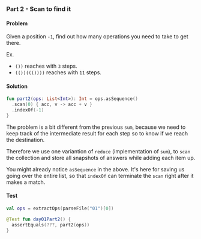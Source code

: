 ### Part 2 - Scan to find it

#### Problem

Given a position `-1`, find out how many operations you need to take to get there.  

Ex.

- `())` reaches with `3` steps.
- `(())((())))` reaches with `11` steps.

#### Solution

```kotlin
fun part2(ops: List<Int>): Int = ops.asSequence()
  .scan(0) { acc, v -> acc + v }
  .indexOf(-1)
}
```

The problem is a bit different from the previous `sum`, because we need to keep track of the intermediate result for each step so to know if we reach the destination.

Therefore we use one variantion of `reduce` (implementation of `sum`), to `scan` the collection and store all snapshots of answers while adding each item up.

You might already notice `asSequence` in the above. It's here for saving us going over the entire list, so that `indexOf` can terminate the `scan` right after it makes a match. 


#### Test

```kotlin
val ops = extractOps(parseFile("01")[0])

@Test fun day01Part2() { 
  assertEquals(???, part2(ops))
}
```

